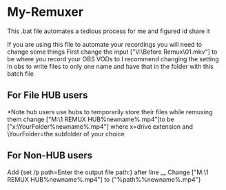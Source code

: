 # My-Remuxer
This .bat file automates a tedious process for me and figured id share it


If you are using this file to automate your recordings you will need to change some things
First change the input ["V:\Before Remux\01.mkv"] to be where you record your OBS VODs to 
I recommend changing the setting in obs to write files to only one name and have that in the folder with this batch file

## For File HUB users
*Note hub users use hubs to temporarily store their files while remuxing them
change ["M:\1 REMUX HUB\%newname%.mp4"]to be ["x:\YourFolder\%newname%.mp4"]
where x=drive extension and \YourFolder\=the subfolder of your choice

## For Non-HUB users
Add {set /p path=Enter the output file path:} after line __ 
Change ["M:\1 REMUX HUB\%newname%.mp4"] to {"%path%\%newname%.mp4"}
